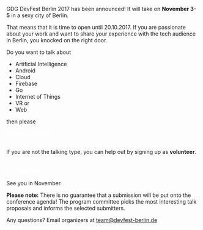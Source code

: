 GDG DevFest Berlin 2017 has been announced!
It will take on **November 3-5** in a sexy city of Berlin.

That means that it is time to open until 20.10.2017.
If you are passionate about your work and want to share your experience with the tech audience in Berlin, you knocked on the right door.

Do you want to talk about

* Artificial Intelligence
* Android
* Cloud
* Firebase
* Go
* Internet of Things
* VR or
* Web

then please
<div class="text-center">
<a href="https://bit.ly/devfestberlin17cfp" target="_blank" class="style-scope header-content" style="color: white; ">
  <paper-button class="primary style-scope header-content x-scope paper-button-0" raised="" role="button" tabindex="0" animated="" aria-disabled="false" elevation="1">Submit a proposal</paper-button>
</a>
</div>
<br/>


If you are not the talking type, you can help out by signing up as **volunteer**.
<br/>
<br/>
<div class="text-center">
<a href="#" target="_blank" class="style-scope header-content" style="color: white; ">
  <paper-button class="primary style-scope header-content x-scope paper-button-0" raised="" role="button" tabindex="0" animated="" aria-disabled="false" elevation="1">Be a volunteer</paper-button>
</a>
</div>

<br/>
See you in November.

**Please note:** There is no guarantee that a submission will be put onto the conference agenda! The program committee picks the most interesting talk proposals and informs the selected submitters.

Any questions? Email organizers at [team@devfest-berlin.de](mailto:team@devfest-berlin.de)



